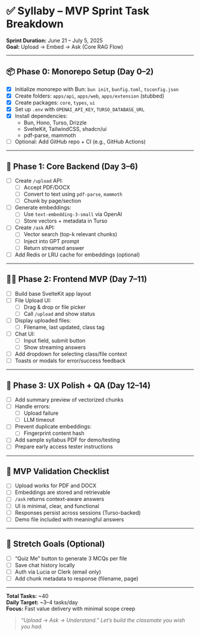 # ✅ Syllaby – MVP Sprint Task Breakdown

**Sprint Duration:** June 21 – July 5, 2025  
**Goal:** Upload → Embed → Ask (Core RAG Flow)

---

## 📦 Phase 0: Monorepo Setup (Day 0–2)

- [x] Initialize monorepo with Bun: `bun init`, `bunfig.toml`, `tsconfig.json`
- [x] Create folders: `apps/api`, `apps/web`, `apps/extension` (stubbed)
- [x] Create packages: `core`, `types`, `ui`
- [x] Set up `.env` with `OPENAI_API_KEY`, `TURSO_DATABASE_URL`
- [x] Install dependencies:
  - Bun, Hono, Turso, Drizzle
  - SvelteKit, TailwindCSS, shadcn/ui
  - pdf-parse, mammoth
- [ ] Optional: Add GitHub repo + CI (e.g., GitHub Actions)

---

## 🔌 Phase 1: Core Backend (Day 3–6)

- [ ] Create `/upload` API:
  - [ ] Accept PDF/DOCX
  - [ ] Convert to text using `pdf-parse`, `mammoth`
  - [ ] Chunk by page/section
- [ ] Generate embeddings:
  - [ ] Use `text-embedding-3-small` via OpenAI
  - [ ] Store vectors + metadata in Turso
- [ ] Create `/ask` API:
  - [ ] Vector search (top-k relevant chunks)
  - [ ] Inject into GPT prompt
  - [ ] Return streamed answer
- [ ] Add Redis or LRU cache for embeddings (optional)

---

## 🧑‍🎓 Phase 2: Frontend MVP (Day 7–11)

- [ ] Build base SvelteKit app layout
- [ ] File Upload UI:
  - [ ] Drag & drop or file picker
  - [ ] Call `/upload` and show status
- [ ] Display uploaded files:
  - [ ] Filename, last updated, class tag
- [ ] Chat UI:
  - [ ] Input field, submit button
  - [ ] Show streaming answers
- [ ] Add dropdown for selecting class/file context
- [ ] Toasts or modals for error/success feedback

---

## 🧪 Phase 3: UX Polish + QA (Day 12–14)

- [ ] Add summary preview of vectorized chunks
- [ ] Handle errors:
  - [ ] Upload failure
  - [ ] LLM timeout
- [ ] Prevent duplicate embeddings:
  - [ ] Fingerprint content hash
- [ ] Add sample syllabus PDF for demo/testing
- [ ] Prepare early access tester instructions

---

## 🧠 MVP Validation Checklist

- [ ] Upload works for PDF and DOCX
- [ ] Embeddings are stored and retrievable
- [ ] `/ask` returns context-aware answers
- [ ] UI is minimal, clear, and functional
- [ ] Responses persist across sessions (Turso-backed)
- [ ] Demo file included with meaningful answers

---

## 📌 Stretch Goals (Optional)

- [ ] “Quiz Me” button to generate 3 MCQs per file
- [ ] Save chat history locally
- [ ] Auth via Lucia or Clerk (email only)
- [ ] Add chunk metadata to response (filename, page)

---

**Total Tasks:** ~40  
**Daily Target:** ~3–4 tasks/day  
**Focus:** Fast value delivery with minimal scope creep

> _“Upload → Ask → Understand.” Let’s build the classmate you wish you had._
